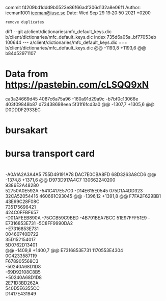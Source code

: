 commit f4209bd1ddd9b0523e86f66adf306d132a8e06f1
Author: iceman1001 <iceman@iuse.se>
Date:   Wed Sep 29 19:20:50 2021 +0200

    remove duplicates

diff --git a/client/dictionaries/mfc_default_keys.dic b/client/dictionaries/mfc_default_keys.dic
index 735d6a05a..bf77053eb 100644
--- a/client/dictionaries/mfc_default_keys.dic
+++ b/client/dictionaries/mfc_default_keys.dic
@@ -1193,8 +1193,6 @@ b84d52971107
 # Data from https://pastebin.com/cLSQQ9xN
 ca3a24669d45
 4087c6a75a96
-160a91d29a9c
-b7bf0c13066e
 403f09848b87
 d73438698eea
 5f31f6fcd3a0
@@ -1307,7 +1305,6 @@ D0DDDF2933EC
 # bursakart
 # bursa transport card
 #
-A0A1A2A3A4A5
 755D49191A78
 DAC7E0CBA8FD
 68D3263A8CD6
@@ -1374,8 +1371,6 @@ D973D917A4C7
 130662240200    
 9386E2A48280    
 52750A0E592A
-541C417E57C0
-D14E615E0545
 075D1A4DD323
 32CA52054416
 460661C93045
@@ -1396,12 +1391,8 @@ F7FA2F629BB1
 43E69C28F08C    
 735175696421     
 424C0FFBF657    
-D01AFEEB890A
-75CCB59C9BED
-4B791BEA7BCC
 51E97FFF51E9
-E7316853E731
-5C8FF9990DA2    
+E7316853E731   
 00460740D722     
 35D152154017    
 5D0762D13401     
@@ -1409,8 +1400,7 @@ E7316853E731
 1170553E4304     
 0C4233587119         
 F678905568C3    
-50240A68D1D8    
-69D92108C8B5    
+50240A68D1D8   
 2E71D3BD262A    
 540D5E6355CC     
 D1417E431949    
